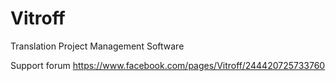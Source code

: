 Vitroff
=======

Translation Project Management Software

Support forum
https://www.facebook.com/pages/Vitroff/244420725733760
